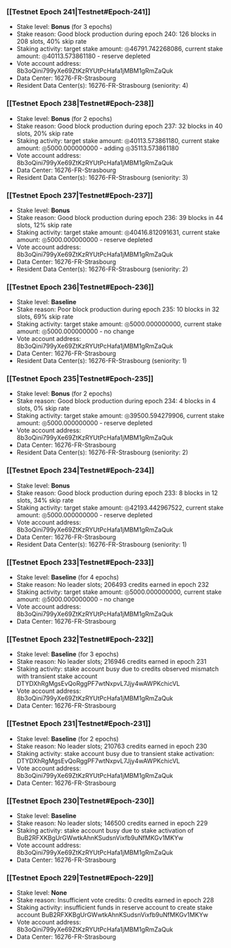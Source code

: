 ### [[Testnet Epoch 241|Testnet#Epoch-241]]
* Stake level: **Bonus** (for 3 epochs)
* Stake reason: Good block production during epoch 240: 126 blocks in 208 slots, 40% skip rate
* Staking activity: target stake amount: ◎46791.742268086, current stake amount: ◎40113.573861180 - reserve depleted
* Vote account address: 8b3oQini799yXe69ZtKzRYUtPcHafa1jMBM1gRmZaQuk
* Data Center: 16276-FR-Strasbourg
* Resident Data Center(s): 16276-FR-Strasbourg (seniority: 4)
### [[Testnet Epoch 238|Testnet#Epoch-238]]
* Stake level: **Bonus** (for 2 epochs)
* Stake reason: Good block production during epoch 237: 32 blocks in 40 slots, 20% skip rate
* Staking activity: target stake amount: ◎40113.573861180, current stake amount: ◎5000.000000000 - adding ◎35113.573861180
* Vote account address: 8b3oQini799yXe69ZtKzRYUtPcHafa1jMBM1gRmZaQuk
* Data Center: 16276-FR-Strasbourg
* Resident Data Center(s): 16276-FR-Strasbourg (seniority: 3)
### [[Testnet Epoch 237|Testnet#Epoch-237]]
* Stake level: **Bonus**
* Stake reason: Good block production during epoch 236: 39 blocks in 44 slots, 12% skip rate
* Staking activity: target stake amount: ◎40416.812091631, current stake amount: ◎5000.000000000 - reserve depleted
* Vote account address: 8b3oQini799yXe69ZtKzRYUtPcHafa1jMBM1gRmZaQuk
* Data Center: 16276-FR-Strasbourg
* Resident Data Center(s): 16276-FR-Strasbourg (seniority: 2)
### [[Testnet Epoch 236|Testnet#Epoch-236]]
* Stake level: **Baseline**
* Stake reason: Poor block production during epoch 235: 10 blocks in 32 slots, 69% skip rate
* Staking activity: target stake amount: ◎5000.000000000, current stake amount: ◎5000.000000000 - no change
* Vote account address: 8b3oQini799yXe69ZtKzRYUtPcHafa1jMBM1gRmZaQuk
* Data Center: 16276-FR-Strasbourg
* Resident Data Center(s): 16276-FR-Strasbourg (seniority: 1)
### [[Testnet Epoch 235|Testnet#Epoch-235]]
* Stake level: **Bonus** (for 2 epochs)
* Stake reason: Good block production during epoch 234: 4 blocks in 4 slots, 0% skip rate
* Staking activity: target stake amount: ◎39500.594279906, current stake amount: ◎5000.000000000 - reserve depleted
* Vote account address: 8b3oQini799yXe69ZtKzRYUtPcHafa1jMBM1gRmZaQuk
* Data Center: 16276-FR-Strasbourg
* Resident Data Center(s): 16276-FR-Strasbourg (seniority: 2)
### [[Testnet Epoch 234|Testnet#Epoch-234]]
* Stake level: **Bonus**
* Stake reason: Good block production during epoch 233: 8 blocks in 12 slots, 34% skip rate
* Staking activity: target stake amount: ◎42193.442967522, current stake amount: ◎5000.000000000 - reserve depleted
* Vote account address: 8b3oQini799yXe69ZtKzRYUtPcHafa1jMBM1gRmZaQuk
* Data Center: 16276-FR-Strasbourg
* Resident Data Center(s): 16276-FR-Strasbourg (seniority: 1)
### [[Testnet Epoch 233|Testnet#Epoch-233]]
* Stake level: **Baseline** (for 4 epochs)
* Stake reason: No leader slots; 206493 credits earned in epoch 232
* Staking activity: target stake amount: ◎5000.000000000, current stake amount: ◎5000.000000000 - no change
* Vote account address: 8b3oQini799yXe69ZtKzRYUtPcHafa1jMBM1gRmZaQuk
* Data Center: 16276-FR-Strasbourg
### [[Testnet Epoch 232|Testnet#Epoch-232]]
* Stake level: **Baseline** (for 3 epochs)
* Stake reason: No leader slots; 216946 credits earned in epoch 231
* Staking activity: stake account busy due to credits observed mismatch with transient stake account DTYDXhRgMgsEvQoRggPF7wtNxpvL7Jjy4wAWPKchicVL
* Vote account address: 8b3oQini799yXe69ZtKzRYUtPcHafa1jMBM1gRmZaQuk
* Data Center: 16276-FR-Strasbourg
### [[Testnet Epoch 231|Testnet#Epoch-231]]
* Stake level: **Baseline** (for 2 epochs)
* Stake reason: No leader slots; 210763 credits earned in epoch 230
* Staking activity: stake account busy due to transient stake activation: DTYDXhRgMgsEvQoRggPF7wtNxpvL7Jjy4wAWPKchicVL
* Vote account address: 8b3oQini799yXe69ZtKzRYUtPcHafa1jMBM1gRmZaQuk
* Data Center: 16276-FR-Strasbourg
### [[Testnet Epoch 230|Testnet#Epoch-230]]
* Stake level: **Baseline**
* Stake reason: No leader slots; 146500 credits earned in epoch 229
* Staking activity: stake account busy due to stake activation of BuB2RFXKBgUrGWwtkAhnKSudsnVixfb9uNfMKGv1MKYw
* Vote account address: 8b3oQini799yXe69ZtKzRYUtPcHafa1jMBM1gRmZaQuk
* Data Center: 16276-FR-Strasbourg
### [[Testnet Epoch 229|Testnet#Epoch-229]]
* Stake level: **None**
* Stake reason: Insufficient vote credits: 0 credits earned in epoch 228
* Staking activity: insufficient funds in reserve account to create stake account BuB2RFXKBgUrGWwtkAhnKSudsnVixfb9uNfMKGv1MKYw
* Vote account address: 8b3oQini799yXe69ZtKzRYUtPcHafa1jMBM1gRmZaQuk
* Data Center: 16276-FR-Strasbourg